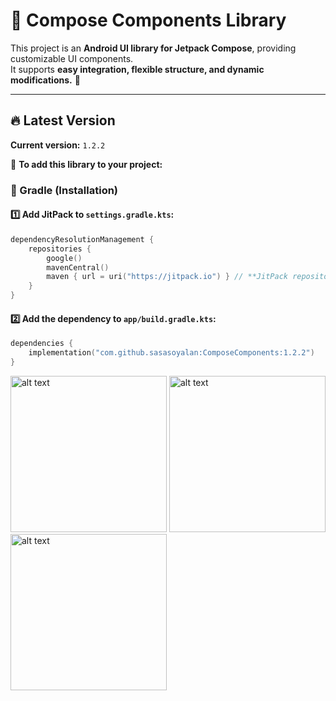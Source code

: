 # 📱 Compose Components Library

This project is an **Android UI library for Jetpack Compose**, providing customizable UI components.  
It supports **easy integration, flexible structure, and dynamic modifications.** 🚀  

---

## 🔥 Latest Version  
**Current version:** `1.2.2`  

📌 **To add this library to your project:**  

### **📍 Gradle (Installation)**  
#### **1️⃣ Add JitPack to `settings.gradle.kts`:**  
```kotlin
dependencyResolutionManagement {
    repositories {
        google()
        mavenCentral()
        maven { url = uri("https://jitpack.io") } // **JitPack repository**
    }
}
```

#### **2️⃣ Add the dependency to `app/build.gradle.kts`:**  
```kotlin
dependencies {
    implementation("com.github.sasasoyalan:ComposeComponents:1.2.2")
}
```

<img src="https://i.imgur.com/sZWoZNN.png" alt="alt text" width="250" >      <img src="https://i.imgur.com/cdX33mM.png" alt="alt text" width="250" >     <img src="https://i.imgur.com/rsu3KGI.png" alt="alt text" width="250" >
